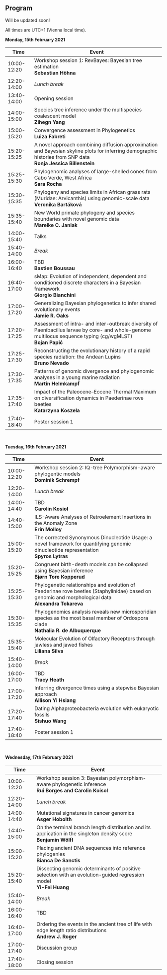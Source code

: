## Program

Will be updated soon!

All times are UTC+1 (Vienna local time).

**Monday, 15th February 2021**

| Time | Event | 
|---|---|
|10:00-12:20| Workshop session 1: RevBayes: Bayesian tree estimation<br/>**Sebastian Höhna** |
|12:20-14:00| *Lunch break* | 
|13:40-14:00| Opening session |
|14:00-15:00| Species tree inference under the multispecies coalescent model<br/>**Zihegn Yang**   |
|15:00-15:20| Convergence assessment in Phylogenetics <br/> **Luiza Fabreti** |
|15:20-15:25| A novel approach combining diffusion approximation and Bayesian skyline plots for inferring demographic histories from SNP data <br/> **Ronja Jessica Billenstein** |
|15:25-15:30| Phylogenomic analyses of large-shelled cones from Cabo Verde, West Africa <br/> **Sara Rocha** |
|15:30-15:35| Phylogeny and species limits in African grass rats (Muridae: Arvicanthis) using genomic-scale data  <br/> **Veronika Bartáková**|
|15:35-15:40| New World primate phylogeny and species boundaries with novel genomic data <br/>  **Mareike C. Janiak** |
|14:00-15:40| Talks |
|15:40-14:00| *Break*|
|16:00-16:40| TBD <br/> **Bastien Boussau** |
|16:40-17:00| sMap: Evolution of independent, dependent and conditioned discrete characters in a Bayesian framework <br/>**Giorgio Bianchini** |
|17:00-17:20| Generalizing Bayesian phylogenetics to infer shared evolutionary events<br/>**Jamie R. Oaks** |
|17:20-17:25| Assessment of intra- and inter-outbreak diversity of Paenibacillus larvae by core- and whole-genome multilocus sequence typing (cg/wgMLST) <br/> **Bojan Papić** |
|17:25-17:30| Reconstructing the evolutionary history of a rapid species radiation: the Andean Lupins <br/> **Bruno Nevado**|
|17:30-17:35| Patterns of genomic divergence and phylogenomic analyses in a young marine radiation <br/> **Martin Helmkampf** |
|17:35-17:40| Impact of the Paleocene–Eocene Thermal Maximum on diversification dynamics in Paederinae rove beetles <br/> **Katarzyna Koszela** |
|17:40-18:40| Poster session 1 |

<br>

**Tuesday, 16th February 2021**

| Time| Event |
|---|---|
|10:00-12:20| Workshop session 2: IQ-tree Polymorphism-aware phylogentic models <br/> **Dominik Schrempf**  |
|12:20-14:00| *Lunch break* | 
|14:00-14:40| TBD  <br/> **Carolin Kosiol**  |
|14:40-15:00| ILS-Aware Analyses of Retroelement Insertions in the Anomaly Zone <br/>  **Erin Molloy** |
|15:00-15:20| The corrected Synonymous Dinucleotide Usage: a novel framework for quantifying genomic dinucleotide representation <br/>  **Spyros Lytras** |
|15:20-15:25| Congruent birth-death models can be collapsed using Bayesian inference <br/> **Bjørn Tore Kopperud** |
|15:25-15:30| Phylogenetic relationships and evolution of Paederinae rove beetles (Staphylinidae) based on genomic and morphological data <br/>  **Alexandra Tokareva** |
|15:30-15:35| Phylogenomics analysis reveals new microsporidian species as the most basal member of Ordospora clade  <br/> **Nathalia R. de Albuquerque**  |
|15:35-15:40| Molecular Evolution of Olfactory Receptors through jawless and jawed fishes <br/> **Liliana Silva**  |
|15:40-14:00| *Break*|
|16:00-17:00| TBD <br/> **Tracy Heath**  |
|17:00-17:20| Inferring divergence times using a stepwise Bayesian approach<br/> **Allison Yi Hsiang** |
|17:20-17:40| Dating Alphaproteobacteria evolution with eukaryotic fossils <br/> **Sishuo Wang**  |
|17:40-18:40| Poster session 1 |

<br>

**Wednesday, 17th February 2021**

| Time| Event |
|---|---|
|10:00-12:20| Workshop session 3: Bayesian polymorphism-aware phylogenetic inference  <br/>**Rui Borges and Carolin Koisol** |
|12:20-14:00| *Lunch break* | 
|14:00-14:40| Mutational signatures in cancer genomics<br/>**Asger Hobolth** |
|14:40-15:00| On the terminal branch length distribution and its application in the singleton density score <br/>**Benjamin Wölfl** |
|15:00-15:20| Placing ancient DNA sequences into reference phylogenies  <br/>**Bianca De Sanctis**  |
|15:20-15:40| Dissecting genomic determinants of positive selection with an evolution-guided regression model<br/>**Yi-Fei Huang** |
|15:40-14:00| *Break*|
|16:00-16:40| TBD |
|16:40-17:00| Ordering the events in the ancient tree of life with edge length ratio distributions <br/> **Andrew J. Roger**  |
|17:00-17:40| Discussion group |
|17:40-18:00| Closing session |
